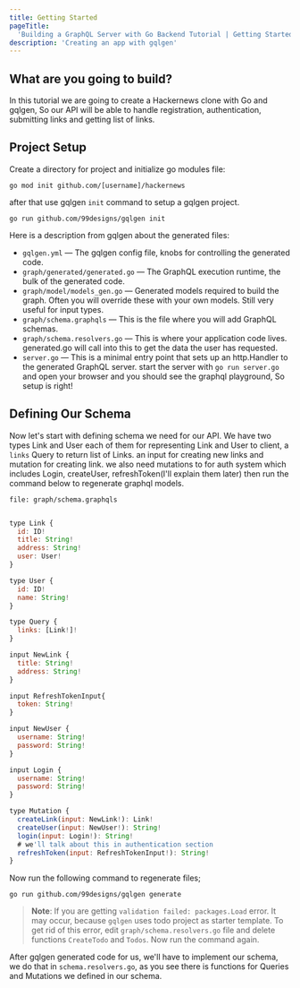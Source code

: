 ```yaml
---
title: Getting Started
pageTitle:
  'Building a GraphQL Server with Go Backend Tutorial | Getting Started'
description: 'Creating an app with gqlgen'
---
```


## What are you going to build?


In this tutorial we are going to create a Hackernews clone with Go and gqlgen,
So our API will be able to handle registration, authentication, submitting links
and getting list of links.

## Project Setup <a name="project-setup"></a>

<Instruction>

Create a directory for project and initialize go modules file:

```
go mod init github.com/[username]/hackernews
```

after that use ‍‍gqlgen `init` command to setup a gqlgen project.

```
go run github.com/99designs/gqlgen init
```

</Instruction>

Here is a description from gqlgen about the generated files:


- `gqlgen.yml` — The gqlgen config file, knobs for controlling the generated
  code.
- `graph/generated/generated.go` — The GraphQL execution runtime, the bulk of
  the generated code.
- `graph/model/models_gen.go` — Generated models required to build the graph.
  Often you will override these with your own models. Still very useful for
  input types.
- `graph/schema.graphqls` — This is the file where you will add GraphQL schemas.
- `graph/schema.resolvers.go` — This is where your application code lives.
  generated.go will call into this to get the data the user has requested.
- `server.go` — This is a minimal entry point that sets up an http.Handler to
  the generated GraphQL server. start the server with `go run server.go` and
  open your browser and you should see the graphql playground, So setup is
  right!

## Defining Our Schema <a name="defining-out-schema"></a>


Now let's start with defining schema we need for our API. We have two types Link
and User each of them for representing Link and User to client, a `links` Query
to return list of Links. an input for creating new links and mutation for
creating link. we also need mutations to for auth system which includes Login,
createUser, refreshToken(I'll explain them later) then run the command below to
regenerate graphql models.

`file: graph/schema.graphqls`

```js

type Link {
  id: ID!
  title: String!
  address: String!
  user: User!
}

type User {
  id: ID!
  name: String!
}

type Query {
  links: [Link!]!
}

input NewLink {
  title: String!
  address: String!
}

input RefreshTokenInput{
  token: String!
}

input NewUser {
  username: String!
  password: String!
}

input Login {
  username: String!
  password: String!
}

type Mutation {
  createLink(input: NewLink!): Link!
  createUser(input: NewUser!): String!
  login(input: Login!): String!
  # we'll talk about this in authentication section
  refreshToken(input: RefreshTokenInput!): String!
}
```

<Instruction>

Now run the following command to regenerate files;

```
go run github.com/99designs/gqlgen generate
```

</Instruction>

> **Note**: If you are getting `validation failed: packages.Load` error. It may
> occur, because `gqlgen` uses todo project as starter template. To get rid of
> this error, edit `graph/schema.resolvers.go` file and delete functions
> `CreateTodo` and `Todos`. Now run the command again.

After gqlgen generated code for us, we'll have to implement our schema, we do
that in ‍‍‍‍`schema.resolvers.go`, as you see there is functions for Queries and
Mutations we defined in our schema.
